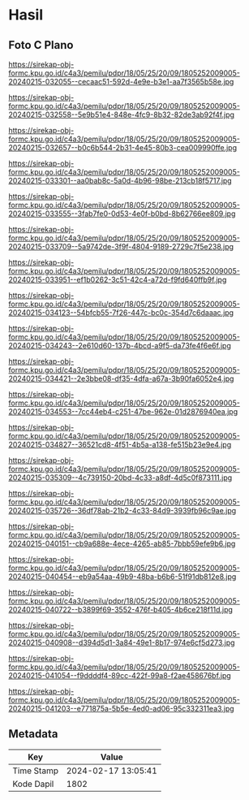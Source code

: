 # Hasil

## Foto C Plano

https://sirekap-obj-formc.kpu.go.id/c4a3/pemilu/pdpr/18/05/25/20/09/1805252009005-20240215-032055--cecaac51-592d-4e9e-b3e1-aa7f3565b58e.jpg

https://sirekap-obj-formc.kpu.go.id/c4a3/pemilu/pdpr/18/05/25/20/09/1805252009005-20240215-032558--5e9b51e4-848e-4fc9-8b32-82de3ab92f4f.jpg

https://sirekap-obj-formc.kpu.go.id/c4a3/pemilu/pdpr/18/05/25/20/09/1805252009005-20240215-032657--b0c6b544-2b31-4e45-80b3-cea009990ffe.jpg

https://sirekap-obj-formc.kpu.go.id/c4a3/pemilu/pdpr/18/05/25/20/09/1805252009005-20240215-033301--aa0bab8c-5a0d-4b96-98be-213cb18f5717.jpg

https://sirekap-obj-formc.kpu.go.id/c4a3/pemilu/pdpr/18/05/25/20/09/1805252009005-20240215-033555--3fab7fe0-0d53-4e0f-b0bd-8b62766ee809.jpg

https://sirekap-obj-formc.kpu.go.id/c4a3/pemilu/pdpr/18/05/25/20/09/1805252009005-20240215-033709--5a9742de-3f9f-4804-9189-2729c7f5e238.jpg

https://sirekap-obj-formc.kpu.go.id/c4a3/pemilu/pdpr/18/05/25/20/09/1805252009005-20240215-033951--ef1b0262-3c51-42c4-a72d-f9fd640ffb9f.jpg

https://sirekap-obj-formc.kpu.go.id/c4a3/pemilu/pdpr/18/05/25/20/09/1805252009005-20240215-034123--54bfcb55-7f26-447c-bc0c-354d7c6daaac.jpg

https://sirekap-obj-formc.kpu.go.id/c4a3/pemilu/pdpr/18/05/25/20/09/1805252009005-20240215-034243--2e610d60-137b-4bcd-a9f5-da73fe4f6e6f.jpg

https://sirekap-obj-formc.kpu.go.id/c4a3/pemilu/pdpr/18/05/25/20/09/1805252009005-20240215-034421--2e3bbe08-df35-4dfa-a67a-3b90fa6052e4.jpg

https://sirekap-obj-formc.kpu.go.id/c4a3/pemilu/pdpr/18/05/25/20/09/1805252009005-20240215-034553--7cc44eb4-c251-47be-962e-01d2876940ea.jpg

https://sirekap-obj-formc.kpu.go.id/c4a3/pemilu/pdpr/18/05/25/20/09/1805252009005-20240215-034827--36521cd8-4f51-4b5a-a138-fe515b23e9e4.jpg

https://sirekap-obj-formc.kpu.go.id/c4a3/pemilu/pdpr/18/05/25/20/09/1805252009005-20240215-035309--4c739150-20bd-4c33-a8df-4d5c0f873111.jpg

https://sirekap-obj-formc.kpu.go.id/c4a3/pemilu/pdpr/18/05/25/20/09/1805252009005-20240215-035726--36df78ab-21b2-4c33-84d9-3939fb96c9ae.jpg

https://sirekap-obj-formc.kpu.go.id/c4a3/pemilu/pdpr/18/05/25/20/09/1805252009005-20240215-040151--cb9a688e-4ece-4265-ab85-7bbb59efe9b6.jpg

https://sirekap-obj-formc.kpu.go.id/c4a3/pemilu/pdpr/18/05/25/20/09/1805252009005-20240215-040454--eb9a54aa-49b9-48ba-b6b6-51f91db812e8.jpg

https://sirekap-obj-formc.kpu.go.id/c4a3/pemilu/pdpr/18/05/25/20/09/1805252009005-20240215-040722--b3899f69-3552-476f-b405-4b6ce218f11d.jpg

https://sirekap-obj-formc.kpu.go.id/c4a3/pemilu/pdpr/18/05/25/20/09/1805252009005-20240215-040908--d394d5d1-3a84-49e1-8b17-974e6cf5d273.jpg

https://sirekap-obj-formc.kpu.go.id/c4a3/pemilu/pdpr/18/05/25/20/09/1805252009005-20240215-041054--f9ddddf4-89cc-422f-99a8-f2ae458676bf.jpg

https://sirekap-obj-formc.kpu.go.id/c4a3/pemilu/pdpr/18/05/25/20/09/1805252009005-20240215-041203--e771875a-5b5e-4ed0-ad06-95c332311ea3.jpg


## Metadata

| Key        | Value               |
| ---------- | ------------------- |
| Time Stamp | 2024-02-17 13:05:41 |
| Kode Dapil | 1802                |



